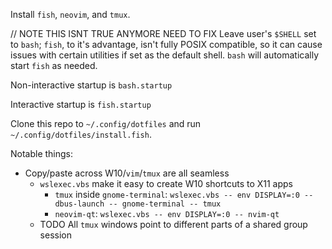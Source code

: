 Install `fish`, `neovim`, and `tmux`.

// NOTE THIS ISNT TRUE ANYMORE NEED TO FIX
Leave user's `$SHELL` set to `bash`; `fish`, to it's advantage, isn't fully
POSIX compatible, so it can cause issues with certain utilities if set as the
default shell. `bash` will automatically start `fish` as needed.

Non-interactive startup is `bash.startup`

Interactive startup is `fish.startup`

Clone this repo to `~/.config/dotfiles` and run `~/.config/dotfiles/install.fish`.

Notable things:
  - Copy/paste across W10/`vim`/`tmux` are all seamless
	- `wslexec.vbs` make it easy to create W10 shortcuts to X11 apps
		- `tmux` inside `gnome-terminal`: `wslexec.vbs -- env DISPLAY=:0 -- dbus-launch -- gnome-terminal -- tmux`
		- `neovim-qt`: `wslexec.vbs -- env DISPLAY=:0 -- nvim-qt`
	- TODO All `tmux` windows point to different parts of a shared group session
